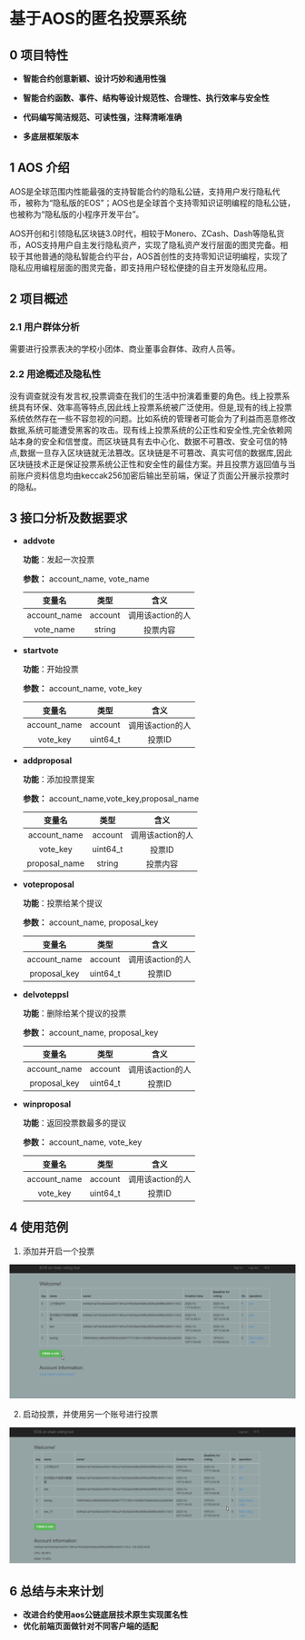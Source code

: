 # 基于AOS的匿名投票系统

## 0 项目特性

- **智能合约创意新颖、设计巧妙和通用性强**

- **智能合约函数、事件、结构等设计规范性、合理性、执行效率与安全性**

- **代码编写简洁规范、可读性强，注释清晰准确**

- **多底层框架版本**

## 1 AOS 介绍

AOS是全球范围内性能最强的支持智能合约的隐私公链，支持用户发行隐私代币，被称为“隐私版的EOS”；AOS也是全球首个支持零知识证明编程的隐私公链，也被称为“隐私版的小程序开发平台”。

AOS开创和引领隐私区块链3.0时代，相较于Monero、ZCash、Dash等隐私货币，AOS支持用户自主发行隐私资产，实现了隐私资产发行层面的图灵完备。相较于其他普通的隐私智能合约平台，AOS首创性的支持零知识证明编程，实现了隐私应用编程层面的图灵完备，即支持用户轻松便捷的自主开发隐私应用。

## 2 项目概述

### 2.1 用户群体分析

需要进行投票表决的学校小团体、商业董事会群体、政府人员等。

### 2.2 用途概述及隐私性

没有调查就没有发言权,投票调查在我们的生活中扮演着重要的角色。线上投票系统具有环保、效率高等特点,因此线上投票系统被广泛使用。但是,现有的线上投票系统依然存在一些不容忽视的问题。比如系统的管理者可能会为了利益而恶意修改数据,系统可能遭受黑客的攻击。现有线上投票系统的公正性和安全性,完全依赖网站本身的安全和信誉度。而区块链具有去中心化、数据不可篡改、安全可信的特点,数据一旦存入区块链就无法篡改。区块链是不可篡改、真实可信的数据库,因此区块链技术正是保证投票系统公正性和安全性的最佳方案。并且投票方返回值与当前账户资料信息均由keccak256加密后输出至前端，保证了页面公开展示投票时的隐私。

## 3 接口分析及数据要求

- **addvote**

  **功能**：发起一次投票

  **参数：** account_name, vote_name

  | 变量名 | 类型  |        含义         |
  | :----: | :--: | :-----------------: |
  | account_name  | account | 调用该action的人  |
  |  vote_name  | string | 投票内容 |

- **startvote**

  **功能**：开始投票

  **参数：** account_name, vote_key

  | 变量名 | 类型  |        含义         |
  | :----: | :--: | :-----------------: |
  | account_name  | account | 调用该action的人  |
  |   vote_key  | uint64_t | 投票ID |

- **addproposal**

  **功能**：添加投票提案

  **参数：** account_name,vote_key,proposal_name

  | 变量名 | 类型  |        含义         |
  | :----: | :--: | :-----------------: |
  | account_name  | account | 调用该action的人  |
  |   vote_key  | uint64_t | 投票ID |
  |   proposal_name  | string | 投票内容 |

- **voteproposal**

  **功能**：投票给某个提议

  **参数：** account_name, proposal_key

  | 变量名 | 类型  |        含义         |
  | :----: | :--: | :-----------------: |
  | account_name  | account | 调用该action的人  |
  |  proposal_key  | uint64_t | 投票ID |

- **delvoteppsl**

  **功能**：删除给某个提议的投票

  **参数：** account_name, proposal_key

  | 变量名 | 类型  |        含义         |
  | :----: | :--: | :-----------------: |
  | account_name  | account | 调用该action的人  |
  |  proposal_key  | uint64_t | 投票ID |

- **winproposal**

  **功能**：返回投票数最多的提议

  **参数：** account_name, vote_key 

  | 变量名 | 类型  |        含义         |
  | :----: | :--: | :-----------------: |
  | account_name  | account | 调用该action的人  |
  |  vote_key  | uint64_t | 投票ID |

## 4 使用范例

1. 添加并开启一个投票

![](./1.gif)

2. 启动投票，并使用另一个账号进行投票

![](./2.gif)


## 6 总结与未来计划

- **改进合约使用aos公链底层技术原生实现匿名性**
- **优化前端页面做针对不同客户端的适配**

